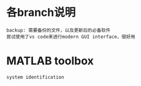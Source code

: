 # 各branch说明
    backup: 需要备份的文件，以及更新后的必备软件
    尝试使用了vs code来进行modern GUI interface，很好用

# MATLAB toolbox
    system identification
